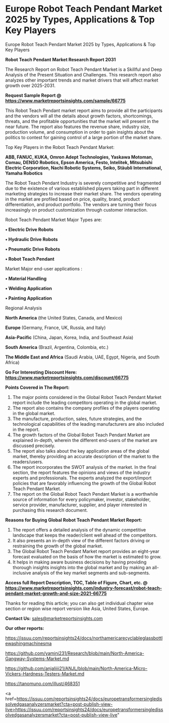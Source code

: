 # Europe Robot Teach Pendant Market 2025 by Types, Applications & Top Key Players
 Europe Robot Teach Pendant Market 2025 by Types, Applications & Top Key Players

<strong>Robot Teach Pendant Market Research Report 2031</strong>

The Research Report on Robot Teach Pendant Market is a Skillful and Deep Analysis of the Present Situation and Challenges. This research report also analyzes other important trends and market drivers that will affect market growth over 2025-2031.

<strong>Request Sample Report @ <a href=https://www.marketreportsinsights.com/sample/66775>https://www.marketreportsinsights.com/sample/66775</a></strong>

This Robot Teach Pendant market report aims to provide all the participants and the vendors will all the details about growth factors, shortcomings, threats, and the profitable opportunities that the market will present in the near future. The report also features the revenue share, industry size, production volume, and consumption in order to gain insights about the politics to contest for gaining control of a large portion of the market share.

Top Key Players in the Robot Teach Pendant Market:

<strong>ABB, FANUC, KUKA, Omron Adept Technologies, Yaskawa Motoman, Comau, DENSO Robotics, Epson America, Festo, Intelitek, Mitsubishi Electric Corporation, Nachi Robotic Systems, Seiko, Stäubli International, Yamaha Robotics</strong>

The Robot Teach Pendant Industry is severely competitive and fragmented due to the existence of various established players taking part in different marketing strategies to increase their market share. The vendors operating in the market are profiled based on price, quality, brand, product differentiation, and product portfolio. The vendors are turning their focus increasingly on product customization through customer interaction.

Robot Teach Pendant Market Major Types are:

<strong>• Electric Drive Robots

• Hydraulic Drive Robots

• Pneumatic Drive Robots

• Robot Teach Pendant</strong>

Market Major end-user applications :

<strong>• Material Handling

• Welding Application

• Painting Application</strong>

Regional Analysis

</u><strong><b>North America</b></strong> (the United States, Canada, and Mexico)

<strong><b>Europe </b></strong>(Germany, France, UK, Russia, and Italy)

<strong><b>Asia-Pacific</b></strong> (China, Japan, Korea, India, and Southeast Asia)

<strong><b>South America</b></strong> (Brazil, Argentina, Colombia, etc.)

<strong><b>The Middle East and Africa</b></strong> (Saudi Arabia, UAE, Egypt, Nigeria, and South Africa)

<strong>Go For Interesting Discount Here: <a href=https://www.marketreportsinsights.com/discount/66775>https://www.marketreportsinsights.com/discount/66775</a></strong>

<strong>Points Covered in The Report:</strong>
<ol>
  <li>The major points considered in the Global Robot Teach Pendant Market report include the leading competitors operating in the global market.</li>
  <li>The report also contains the company profiles of the players operating in the global market.</li>
  <li>The manufacture, production, sales, future strategies, and the technological capabilities of the leading manufacturers are also included in the report.</li>
  <li>The growth factors of the Global Robot Teach Pendant Market are explained in-depth, wherein the different end-users of the market are discussed precisely.</li>
  <li>The report also talks about the key application areas of the global market, thereby providing an accurate description of the market to the readers/users.</li>
  <li>The report incorporates the SWOT analysis of the market. In the final section, the report features the opinions and views of the industry experts and professionals. The experts analyzed the export/import policies that are favorably influencing the growth of the Global Robot Teach Pendant Market.</li>
  <li>The report on the Global Robot Teach Pendant Market is a worthwhile source of information for every policymaker, investor, stakeholder, service provider, manufacturer, supplier, and player interested in purchasing this research document.</li>
</ol>
<strong>Reasons for Buying Global Robot Teach Pendant Market Report:</strong>

<ol>
  <li>The report offers a detailed analysis of the dynamic competitive landscape that keeps the reader/client well ahead of the competitors.</li>
  <li>It also presents an in-depth view of the different factors driving or restraining the growth of the global market.</li>
  <li>The Global Robot Teach Pendant Market report provides an eight-year forecast evaluated on the basis of how the market is estimated to grow.</li>
  <li>It helps in making aware business decisions by having providing thorough insights insights into the global market and by making an all-inclusive analysis of the key market segments and sub-segments.</li>
</ol>
<strong>Access full Report Description, TOC, Table of Figure, Chart, etc. @ <a href=https://www.marketreportsinsights.com/industry-forecast/robot-teach-pendant-market-growth-and-size-2021-66775>https://www.marketreportsinsights.com/industry-forecast/robot-teach-pendant-market-growth-and-size-2021-66775</a></strong>


Thanks for reading this article; you can also get individual chapter wise section or region wise report version like Asia, United States, Europe.

<strong>Contact Us:</strong>
sales@marketreportsinsights.com

<strong>Our other reports:</strong>

<a href=https://issuu.com/reportsinsights24/docs/northamericarecyclableglassbottlewashingmachinesma>https://issuu.com/reportsinsights24/docs/northamericarecyclableglassbottlewashingmachinesma</a>

<a href=https://github.com/yamini231/Research/blob/main/North-America-Gangway-Systems-Market.md>https://github.com/yamini231/Research/blob/main/North-America-Gangway-Systems-Market.md</a>

<a href=https://github.com/anjaliiii21/ANJL/blob/main/North-America-Micro-Vickers-Hardness-Testers-Market.md>https://github.com/anjaliiii21/ANJL/blob/main/North-America-Micro-Vickers-Hardness-Testers-Market.md</a>

<a href=https://tanomuno.com/illust/468351>https://tanomuno.com/illust/468351</a>

<a href=https://issuu.com/reportsinsights24/docs/europetransformersingledissolvedgasanalyzersmarket?cta=post-publish-view-live>https://issuu.com/reportsinsights24/docs/europetransformersingledissolvedgasanalyzersmarket?cta=post-publish-view-live</a>"
